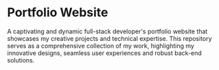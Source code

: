 # Portfolio Website
A captivating and dynamic full-stack developer's portfolio website that showcases my creative projects and technical expertise. This repository serves as a comprehensive collection of my work, highlighting my innovative designs, seamless user experiences and robust back-end solutions.
